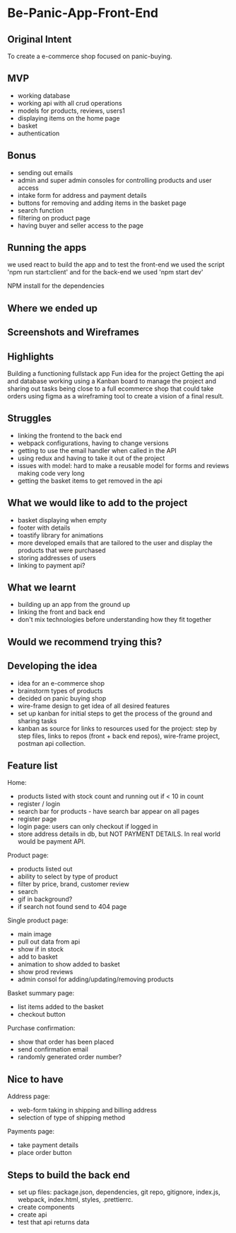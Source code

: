 # Be-Panic-App-Front-End

## Original Intent

To create a e-commerce shop focused on panic-buying.

## MVP

- working database
- working api with all crud operations
- models for products, reviews, users1
- displaying items on the home page
- basket
- authentication

## Bonus

- sending out emails
- admin and super admin consoles for controlling products and user access
- intake form for address and payment details
- buttons for removing and adding items in the basket page
- search function
- filtering on product page
- having buyer and seller access to the page

## Running the apps

we used react to build the app and to test the front-end we used the script 'npm run start:client' and for the back-end we used 'npm start dev'

NPM install for the dependencies

## Where we ended up

## Screenshots and Wireframes

## Highlights

Building a functioning fullstack app
Fun idea for the project
Getting the api and database working
using a Kanban board to manage the project and sharing out tasks
being close to a full ecommerce shop that could take orders
using figma as a wireframing tool to create a vision of a final result.

## Struggles

- linking the frontend to the back end
- webpack configurations, having to change versions
- getting to use the email handler when called in the API
- using redux and having to take it out of the project
- issues with model: hard to make a reusable model for forms and reviews making code very long
- getting the basket items to get removed in the api

## What we would like to add to the project

- basket displaying when empty
- footer with details
- toastify library for animations
- more developed emails that are tailored to the user and display the products that were purchased
- storing addresses of users
- linking to payment api?

## What we learnt

- building up an app from the ground up
- linking the front and back end
- don't mix technologies before understanding how they fit together

## Would we recommend trying this?

## Developing the idea

- idea for an e-commerce shop
- brainstorm types of products
- decided on panic buying shop
- wire-frame design to get idea of all desired features
- set up kanban for initial steps to get the process of the ground and sharing tasks
- kanban as source for links to resources used for the project: step by step files, links to repos (front + back end repos), wire-frame project, postman api collection.

## Feature list

Home:

- products listed with stock count and running out if < 10 in count
- register / login
- search bar for products - have search bar appear on all pages
- register page
- login page: users can only checkout if logged in
- store address details in db, but NOT PAYMENT DETAILS. In real world would be payment API.

Product page:

- products listed out
- ability to select by type of product
- filter by price, brand, customer review
- search
- gif in background?
- if search not found send to 404 page

Single product page:

- main image
- pull out data from api
- show if in stock
- add to basket
- animation to show added to basket
- show prod reviews
- admin consol for adding/updating/removing products

Basket summary page:

- list items added to the basket
- checkout button

Purchase confirmation:

- show that order has been placed
- send confirmation email
- randomly generated order number?

## Nice to have

Address page:

- web-form taking in shipping and billing address
- selection of type of shipping method

Payments page:

- take payment details
- place order button

## Steps to build the back end

- set up files: package.json, dependencies, git repo, gitignore, index.js, webpack, index.html, styles, .prettierrc.
- create components
- create api
- test that api returns data
